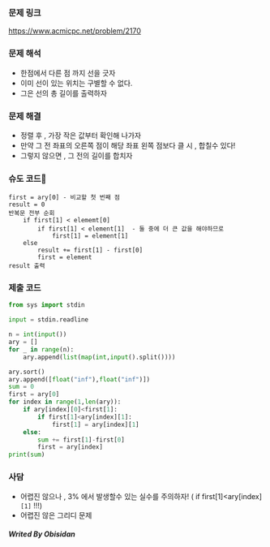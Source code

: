### 문제 링크
https://www.acmicpc.net/problem/2170
### 문제 해석
- 한점에서 다른 점 까지 선을 긋자
- 이미 선이 있는 위치는 구별할 수 없다.
- 그은 선의 총 길이를 출력하자

### 문제 해결
- 정렬 후 , 가장 작은 값부터 확인해 나가자
- 만약 그 전 좌표의 오른쪽 점이 해당 좌표 왼쪽 점보다 클 시 , 합칠수 있다!
- 그렇지 않으면 , 그 전의 길이를 합치자
### 슈도 코드
``` Text
first = ary[0] - 비교할 첫 번째 점
result = 0
반복문 전부 순회
	if first[1] < elememt[0]
		if first[1] < element[1]  - 둘 중에 더 큰 값을 해야하므로
			first[1] = element[1]
	else
		result += first[1] - first[0]
		first = element
result 출력
```

### 제출 코드
``` python
from sys import stdin

input = stdin.readline

n = int(input())
ary = []
for _ in range(n):
    ary.append(list(map(int,input().split())))

ary.sort()
ary.append([float("inf"),float("inf")])
sum = 0
first = ary[0]
for index in range(1,len(ary)):
    if ary[index][0]<first[1]:
        if first[1]<ary[index][1]:
            first[1] = ary[index][1]
    else:
        sum += first[1]-first[0]
        first = ary[index]
print(sum)
```

### 사담
- 어렵진 않으나 , 3% 에서 발생할수 있는 실수를 주의하자!
	( if first[1]<ary[index]`[1]` !!!)
- 어렵진 않은 그리디 문제
##### Writed By Obisidan